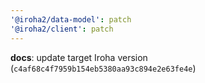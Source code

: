 ```yaml
---
'@iroha2/data-model': patch
'@iroha2/client': patch
---
```


**docs**: update target Iroha version (`c4af68c4f7959b154eb5380aa93c894e2e63fe4e`)
